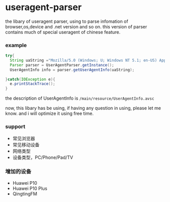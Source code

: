 # useragent-parser

the libary of useragent parser, using to parse infomation of browser,os,device and .net version and so on. this version of parser contains much of special useragent of chinese feature.

### example
``` java
try{
  String uaString ="Mozilla/5.0 (Windows; U; Windows NT 5.1; en-US) AppleWebKit/534.3 (KHTML, like Gecko) Chrome/6.0.472.55 Safari/534.3"
  Parser parser = UserAgentParser.getInstance();
  UserAgentInfo info = parser.getUserAgentInfo(uaString);
  
}catch(IOException e){
  e.printStackTrace();
}

```
the description of  UserAgentInfo is `/main/resource/UserAgentInfo.avsc`

now, this libary has be using, if having any question in using, please let me know. and i will optimize it using free time. 

### support
* 常见浏览器
* 常见移动设备
* 网络类型
* 设备类型，PC/Phone/Pad/TV


### 增加的设备
* Huawei P10
* Huawei P10 Plus
* QingtingFM 

